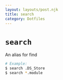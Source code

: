 ```yaml
---
layout: layouts/post.njk
title: search
category: Dotfiles
---
```


# `search`
An alias for find

```sh
# Example:
$ search .DS_Store
$ search *.module
```